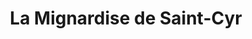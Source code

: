 ---
title: "La Mignardise de Saint-Cyr"
url: /saint-cyr-sur-loire/la-mignardise-de-saint-cyr/
shop: boulangerie
---